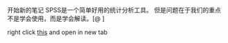 开始新的笔记
SPSS是一个简单好用的统计分析工具。
但是问题在于我们的重点不是学会使用，而是学会解读。[@
]

right click [this](./../doc/基础知识-2023版.docx) and open in new tab 
